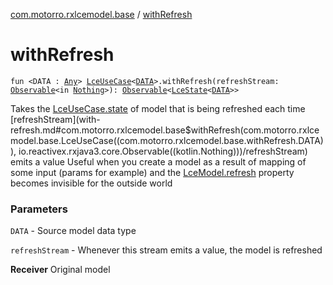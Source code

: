 [com.motorro.rxlcemodel.base](index.md) / [withRefresh](./with-refresh.md)

# withRefresh

`fun <DATA : `[`Any`](https://kotlinlang.org/api/latest/jvm/stdlib/kotlin/-any/index.html)`> `[`LceUseCase`](-lce-use-case/index.md)`<`[`DATA`](with-refresh.md#DATA)`>.withRefresh(refreshStream: `[`Observable`](http://reactivex.io/RxJava/3.x/javadoc/io/reactivex/rxjava3/core/Observable.html)`<in `[`Nothing`](https://kotlinlang.org/api/latest/jvm/stdlib/kotlin/-nothing/index.html)`>): `[`Observable`](http://reactivex.io/RxJava/3.x/javadoc/io/reactivex/rxjava3/core/Observable.html)`<`[`LceState`](-lce-state/index.md)`<`[`DATA`](with-refresh.md#DATA)`>>`

Takes the [LceUseCase.state](-lce-use-case/state.md) of model that is being refreshed each time [refreshStream](with-refresh.md#com.motorro.rxlcemodel.base$withRefresh(com.motorro.rxlcemodel.base.LceUseCase((com.motorro.rxlcemodel.base.withRefresh.DATA)), io.reactivex.rxjava3.core.Observable((kotlin.Nothing)))/refreshStream) emits a value
Useful when you create a model as a result of mapping of some input (params for example) and the
[LceModel.refresh](-lce-use-case/refresh.md) property becomes invisible for the outside world

### Parameters

`DATA` - Source model data type

`refreshStream` - Whenever this stream emits a value, the model is refreshed

**Receiver**
Original model

